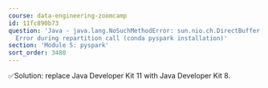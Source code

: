 ```yaml
---
course: data-engineering-zoomcamp
id: 11fc890b73
question: 'Java - java.lang.NoSuchMethodError: sun.nio.ch.DirectBuffer.cleaner()Lsun/misc/Cleaner
  Error during repartition call (conda pyspark installation)'
section: 'Module 5: pyspark'
sort_order: 3480
---
```


✅Solution: replace Java Developer Kit 11 with Java Developer Kit 8.

